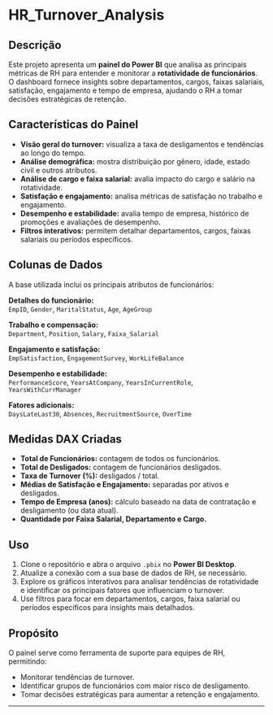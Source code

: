 # HR_Turnover_Analysis

## Descrição
Este projeto apresenta um **painel do Power BI** que analisa as principais métricas de RH para entender e monitorar a **rotatividade de funcionários**. O dashboard fornece insights sobre departamentos, cargos, faixas salariais, satisfação, engajamento e tempo de empresa, ajudando o RH a tomar decisões estratégicas de retenção.

## Características do Painel
- **Visão geral do turnover:** visualiza a taxa de desligamentos e tendências ao longo do tempo.  
- **Análise demográfica:** mostra distribuição por gênero, idade, estado civil e outros atributos.  
- **Análise de cargo e faixa salarial:** avalia impacto do cargo e salário na rotatividade.  
- **Satisfação e engajamento:** analisa métricas de satisfação no trabalho e engajamento.  
- **Desempenho e estabilidade:** avalia tempo de empresa, histórico de promoções e avaliações de desempenho.  
- **Filtros interativos:** permitem detalhar departamentos, cargos, faixas salariais ou períodos específicos.

## Colunas de Dados
A base utilizada inclui os principais atributos de funcionários:

**Detalhes do funcionário:**  
`EmpID`, `Gender`, `MaritalStatus`, `Age`, `AgeGroup`  

**Trabalho e compensação:**  
`Department`, `Position`, `Salary`, `Faixa_Salarial`  

**Engajamento e satisfação:**  
`EmpSatisfaction`, `EngagementSurvey`, `WorkLifeBalance`  

**Desempenho e estabilidade:**  
`PerformanceScore`, `YearsAtCompany`, `YearsInCurrentRole`, `YearsWithCurrManager`  

**Fatores adicionais:**  
`DaysLateLast30`, `Absences`, `RecruitmentSource`, `OverTime`

## Medidas DAX Criadas
- **Total de Funcionários:** contagem de todos os funcionários.  
- **Total de Desligados:** contagem de funcionários desligados.  
- **Taxa de Turnover (%):** desligados / total.  
- **Médias de Satisfação e Engajamento:** separadas por ativos e desligados.  
- **Tempo de Empresa (anos):** cálculo baseado na data de contratação e desligamento (ou data atual).  
- **Quantidade por Faixa Salarial, Departamento e Cargo.**

## Uso
1. Clone o repositório e abra o arquivo `.pbix` no **Power BI Desktop**.  
2. Atualize a conexão com a sua base de dados de RH, se necessário.  
3. Explore os gráficos interativos para analisar tendências de rotatividade e identificar os principais fatores que influenciam o turnover.  
4. Use filtros para focar em departamentos, cargos, faixa salarial ou períodos específicos para insights mais detalhados.  

## Propósito
O painel serve como ferramenta de suporte para equipes de RH, permitindo:  
- Monitorar tendências de turnover.  
- Identificar grupos de funcionários com maior risco de desligamento.  
- Tomar decisões estratégicas para aumentar a retenção e engajamento.  

---

